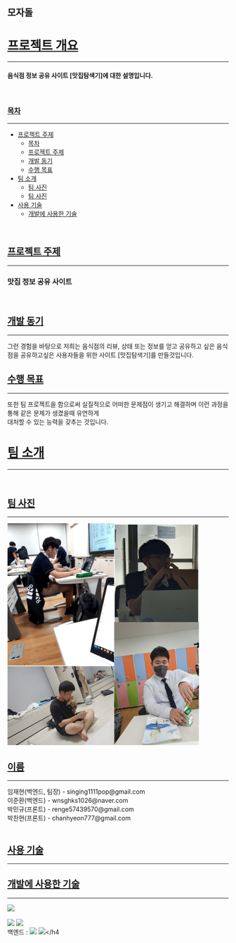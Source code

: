 ## 모자돌
<div>
        <a href="#outline"><h1 id="outline">프로젝트 개요</h1></a>
        <hr>
        <h4>음식점 정보 공유 사이트 [맛집탐색기]에 대한 설명입니다. </h4>
        <br>
        <a href="#index"><h3 id="index">목차</h3></a>
        <hr>
        <ul>
          <li>
            <a href="#topic">프로젝트 주제</a>
            <ul>
              <li><a href="#index">목차</a></li>
              <li><a href="#topic">프로젝트 주제</a></li>
              <li><a href="#motivation">개발 동기</a></li>
              <li><a href="#target">수행 목표</a></li>
            </ul>
          </li>
          <li>
            <a href="#About-the-team">팀 소개</a>
            <ul>
              <li><a href="#team-picture">팀 사진</a></li>
              <li><a href="#team-name">팀 사진</a></li>
            </ul>
          </li>
          <li>
            <a href="#tech">사용 기술</a>
            <ul>
              <li><a href="#tech-use">개발에 사용한 기술</a></li>
            </ul>
          </li>
        </ul>
        <br>
        <a href="#topic"><h2 id="topic">프로젝트 주제</h2></a>
        <hr>
        <h3>맛집 정보 공유 사이트 </h3>
        <br>
        <a href="#motivation"><h2 id="motivation">개발 동기</h2></a>
        <hr>
        <h4여행을 갔을때 맛있는 음식을 먹고싶었지만 정보가 없어서 근처에 있는 음식점을 들어가 먹었지만 맛없었던 경험이 있을것입니다.<br>
          그런 경험을 바탕으로 저희는 음식점의 리뷰, 상태 또는 정보를 얻고 공유하고 싶은 음식점을 공유하고싶은 사용자들을 위한 사이트 [맛집탐색기]를 만들것입니다. </h4>
        <br>
        <a href="#target"><h2 id="target">수행 목표</h2></a>
        <hr>
        <h4장기간의 합동 개발을 통해 실무 경험을 쌓고 팀워크 능력을 기르며, 계획한 프로젝트를 완성하는것에 최선을 다하는 것입니다.<br>
          또한 팀 프로젝트을 함으로써 실질적으로 어떠한 문제점이 생기고 해결하며 이런 과정을 통해 같은 문제가 생겼을때 유연하게<br>
          대처할 수 있는 능력을 갖추는 것입니다. </h4
        <br>
        <a href="#About-the-team"><h1 id="About-the-team">팀 소개</h1></a>
        <hr>
        <br>
        <a href="#team-picture"><h2 id="team-picture">팀 사진</h2></a>
        <hr>
        <img src="https://raw.githubusercontent.com/GBSWmojaDol/mojaDol/master/ReadMe/%ED%8C%80%EC%9B%90_%EC%82%AC%EC%A7%84.png" alt="팀 사진" >
        <br>
        <a href="#team-name"><h2 id="team-name">이름</h2></a>
        <hr>
        <a hre="https://github.com/reproduce0529">임재현(백엔드, 팀장) - singing1111pop@gmail.com</a> <br>
        <a hre="https://github.com/shell-by">이준환(백엔드) - wnsghks1026@naver.com</a> <br>
        <a hre="https://github.com/mingyu9570">박민규(프론트) - renge57439570@gmail.com</a> <br>
        <a hre="https://github.com/hanavi999">박찬현(프론트) - chanhyeon777@gmail.com</a> <br>
        <br>
        <a href="#tech"><h2 id="tech">사용 기술</h2></a>
        <hr>
        <a href="#tech-use"><h2 id="tech-use">개발에 사용한 기술</h2></a>
        <hr>
        <h4프론트 : <a href="#tech-use"><img src="https://img.shields.io/badge/HTML5-E34F26?style=flat-square&logo=html5&logoColor=white"/></a>

<a href="#tech-use"><img src="https://img.shields.io/badge/CSS3-1572B6?style=flat-square&logo=css&logoColor=white"/></a>
<a href="#tech-use"><img src="https://img.shields.io/badge/JavaScript-F7DF1E?style=flat-square&logo=javascript&logoColor=black"/></a> <br>
백엔드 :
<a href="#tech-use"><img src="https://img.shields.io/badge/Laravel-FF2D20?style=flat-square&logo=laravel&logoColor=white"/></a>
<a href="#tech-use"><img src="https://img.shields.io/badge/PHP-777BB4?style=flat-square&logo=php&logoColor=white"/></a></h4
<br>
